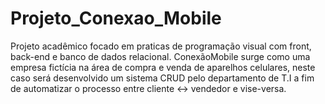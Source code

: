 # Projeto_Conexao_Mobile
Projeto acadêmico focado em praticas de programação visual com front, back-end e banco de dados relacional. ConexãoMobile surge como uma empresa fictícia na área de compra e venda de aparelhos celulares, neste caso será desenvolvido um sistema CRUD pelo departamento de T.I a fim de automatizar o processo entre cliente &lt;-> vendedor  e vise-versa. 
